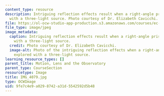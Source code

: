```yaml
---
content_type: resource
description: Intriguing reflection effects result when a right-angle prism is explored
  with a three-light source. Photo courtesy of Dr. Elizabeth Cavicchi.
file: https://ol-ocw-studio-app-production.s3.amazonaws.com/courses/ec-050-recreate-experiments-from-history-inform-the-future-from-the-past-galileo-january-iap-2010/9fe7c4e9a0298742a31d5542592d5b48_IMG_4079.jpg
file_type: image/jpeg
image_metadata:
  caption: Intriguing reflection effects result when a right-angle prism is explored
    with a three-light source.
  credit: Photo courtesy of Dr. Elizabeth Cavicchi.
  image-alt: Photo of the intriguing reflection effects when a right-angle prism is
    explored with a three-light source.
learning_resource_types: []
parent_title: Motion, Lens and the Observatory
parent_type: CourseSection
resourcetype: Image
title: IMG_4079.jpg
type: OCWImage
uid: 9fe7c4e9-a029-8742-a31d-5542592d5b48
---
```

